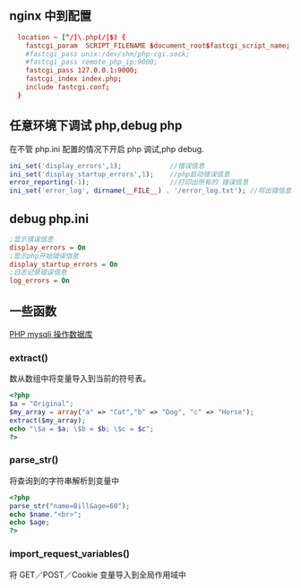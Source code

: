 ## nginx 中到配置

```conf
  location ~ [^/]\.php(/|$) {
    fastcgi_param  SCRIPT_FILENAME $document_root$fastcgi_script_name;
    #fastcgi_pass unix:/dev/shm/php-cgi.sock;
    #fastcgi_pass remote_php_ip:9000;
    fastcgi_pass 127.0.0.1:9000;
    fastcgi_index index.php;
    include fastcgi.conf;
  }
```

## 任意环境下调试 php,debug php

在不管 php.ini 配置的情况下开启 php 调试,php debug.

```php
ini_set('display_errors',1);            //错误信息
ini_set('display_startup_errors',1);    //php启动错误信息
error_reporting(-1);                    //打印出所有的 错误信息
ini_set('error_log', dirname(__FILE__) . '/error_log.txt'); //将出错信息输出到一个文本文件
```

## debug php.ini

```ini
;显示错误信息
display_errors = On
;显示php开始错误信息
display_startup_errors = On
;日志记录错误信息
log_errors = On
```

## 一些函数

[PHP mysqli 操作数据库](https://segmentfault.com/a/1190000003841357)

### extract()

数从数组中将变量导入到当前的符号表。

```php
<?php
$a = "Original";
$my_array = array("a" => "Cat","b" => "Dog", "c" => "Horse");
extract($my_array);
echo "\$a = $a; \$b = $b; \$c = $c";
?>
```

### parse_str()

将查询到的字符串解析到变量中

```php
<?php
parse_str("name=Bill&age=60");
echo $name."<br>";
echo $age;
?>
```

### import_request_variables()

将 GET／POST／Cookie 变量导入到全局作用域中
